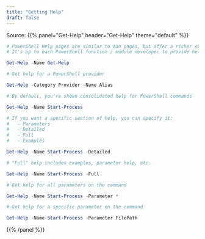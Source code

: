 ```yaml
---
title: "Getting Help"
draft: false
---
```


Source:
{{% panel="Get-Help" header="Get-Help" theme="default" %}}
```powershell
# PowerShell Help pages are similar to man pages, but offer a richer experience.
# It's up to each PowerShell function / module developer to provide help.

Get-Help -Name Get-Help
```
```powershell
# Get help for a PowerShell provider

Get-Help -Category Provider -Name Alias
```

```powershell
# By default, you're shown consolidated help for PowerShell commands

Get-Help -Name Start-Process

```
```powershell
# If you want a specific section of help, you can specify it:
#   - Parameters
#   - Detailed
#   - Full
#   - Examples

Get-Help -Name Start-Process -Detailed
```
```powershell
# "Full" help includes examples, parameter help, etc.

Get-Help -Name Start-Process -Full
```
```powershell
# Get help for all parameters on the command

Get-Help -Name Start-Process -Parameter *
```
```powershell
# Get help for a specific parameter on the command

Get-Help -Name Start-Process -Parameter FilePath
```
{{% /panel %}}